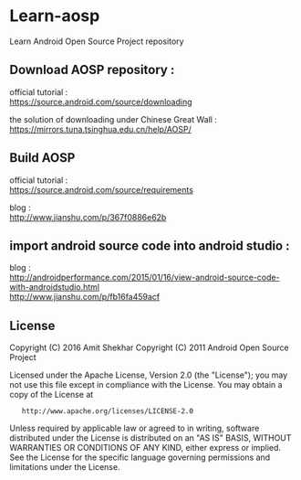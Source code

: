 # Learn-aosp
Learn Android Open Source Project repository

## Download AOSP repository : 
official tutorial :    
https://source.android.com/source/downloading

the solution of downloading under Chinese Great Wall  :    
https://mirrors.tuna.tsinghua.edu.cn/help/AOSP/

## Build AOSP
official tutorial :   
https://source.android.com/source/requirements

blog :  
http://www.jianshu.com/p/367f0886e62b

## import android source code into android studio :

blog :  
http://androidperformance.com/2015/01/16/view-android-source-code-with-androidstudio.html  
http://www.jianshu.com/p/fb16fa459acf


## License
 Copyright (C) 2016 Amit Shekhar
   Copyright (C) 2011 Android Open Source Project

   Licensed under the Apache License, Version 2.0 (the "License");
   you may not use this file except in compliance with the License.
   You may obtain a copy of the License at

       http://www.apache.org/licenses/LICENSE-2.0

   Unless required by applicable law or agreed to in writing, software
   distributed under the License is distributed on an "AS IS" BASIS,
   WITHOUT WARRANTIES OR CONDITIONS OF ANY KIND, either express or implied.
   See the License for the specific language governing permissions and
   limitations under the License.
